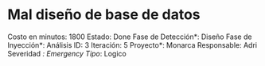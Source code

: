 # Mal diseño de base de datos

Costo en minutos: 1800
Estado: Done
Fase de Detección*: Diseño
Fase de Inyección*: Análisis
ID: 3
Iteración: 5
Proyecto*: Monarca
Responsable: Adri
Severidad *: Emergency
Tipo*: Logico